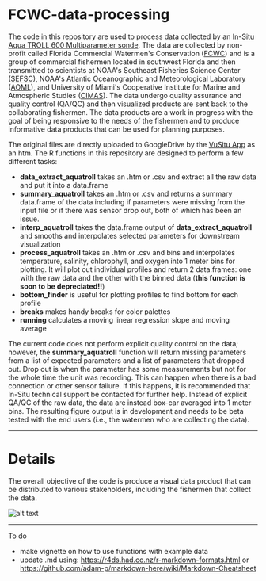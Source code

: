 # FCWC-data-processing

The code in this repository are used to process data collected by an [In-Situ Aqua TROLL 600 Multiparameter sonde](https://in-situ.com/us/aqua-troll-600-multiparameter-sonde). The data are collected by non-profit called Florida Commercial Watermen's Conservation ([FCWC](https://floridawatermen.org)) and is a group of commercial fishermen located in southwest Florida and then transmitted to scientists at NOAA's Southeast Fisheries Science Center ([SEFSC](https://www.fisheries.noaa.gov/about/southeast-fisheries-science-center)), NOAA's Atlantic Oceanographic and Meteorological Laboratory ([AOML](https://www.aoml.noaa.gov/)), and University of Miami's Cooperative Institute for Marine and Atmospheric Studies ([CIMAS](https://cimas.rsmas.miami.edu/)). The data undergo quality assurance and quality control (QA/QC) and then visualized products are sent back to the collaborating fishermen. The data products are a work in progress with the goal of being responsive to the needs of the fishermen and to produce informative data products that can be used for planning purposes.

The original files are directly uploaded to GoogleDrive by the [VuSitu App](https://in-situ.com/us/vusitu-app) as an htm. The R functions in this repository are designed to perform a few different tasks: 

* **data_extract_aquatroll** takes an .htm or .csv and extract all the raw data and put it into a data.frame
* **summary_aquatroll** takes an .htm or .csv and returns a summary data.frame of the data including if parameters were missing from the input file or if there was sensor drop out, both of which has been an issue.
* **interp_aquatroll** takes the data.frame output of **data_extract_aquatroll** and smooths and interpolates selected parameters for downstream visualization
* **process_aquatroll** takes an .htm or .csv and bins and interpolates temperature, salinity, chlorophyll, and oxygen into 1 meter bins for plotting. It will plot out individual profiles and return 2 data.frames: one with the raw data and the other with the binned data (**this function is soon to be depreciated!!**)
* **bottom_finder** is useful for plotting profiles to find bottom for each profile
* **breaks** makes handy breaks for color palettes
* **running** calculates a moving linear regression slope and moving average

The current code does not perform explicit quality control on the data; however, the **summary_aquatroll** function will return missing parameters from a list of expected parameters and a list of parameters that dropped out. Drop out is when the parameter has some measurements but not for the whole time the unit was recording. This can happen when there is a bad connection or other sensor failure. If this happens, it is recommended that In-Situ technical support be contacted for further help. Instead of explicit QA/QC of the raw data, the data are instead box-car averaged into 1 meter bins. The resulting figure output is in development and needs to be beta tested with the end users (i.e., the watermen who are collecting the data).


---

# Details

The overall objective of the code is produce a visual data product that can be distributed to various stakeholders, including the fishermen that collect the data.

![alt text](https://github.com/imaginaryfish/FCWC-data-processing/blob/master/figures/example.png "Example data product")

---

To do 

* make vignette on how to use functions with example data
* update .md using: https://r4ds.had.co.nz/r-markdown-formats.html or https://github.com/adam-p/markdown-here/wiki/Markdown-Cheatsheet

